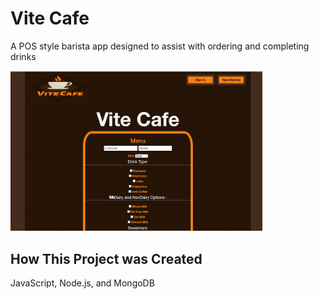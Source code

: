 # Vite Cafe

A POS style barista app designed to assist with ordering and completing drinks

<img src= "snap.jpg" width =80%>


## How This Project was Created

JavaScript,  Node.js, and MongoDB
